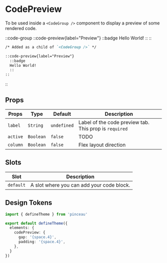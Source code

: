 # CodePreview

To be used inside a `<CodeGroup />` component to display a preview of some rendered code.

::code-group
  ::code-preview{label="Preview"}
    ::badge
    Hello World!
    ::
  ::

  ```md [MDC]
  /* Added as a child of `<CodeGroup />` */

  ::code-preview{label="Preview"}
    ::badge
    Hello World!
    ::
  ::
  ```
::

## Props

| **Props** | **Type** | **Default** | **Description** |
| --------- | -------- | ----------- | --------------- |
| `label`   | `String` | `undefined`      | Label of the code preview tab. This prop is `required` |
| `active`   | `Boolean` | `false`      | TODO |
| `column`   | `Boolean` | `false`      | Flex layout direction |

## Slots

| **Slot** | **Description** |
| -------- | --------------- |
| `default` | A slot where you can add your code block. |

## Design Tokens

```ts [tokens.config.ts]
import { defineTheme } from 'pinceau'

export default defineTheme({
  elements: {
    codePreview: {
      gap: '{space.4}',
      padding: '{space.4}',
    },
  }
})
```